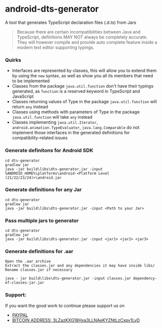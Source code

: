 # android-dts-generator
A tool that generates TypeScript declaration files (.d.ts) from Jars

> Because there are certain incompatibilities between Java and TypeScript, definitions MAY NOT always be completely accurate. They will however compile and provide auto complete feature inside a modern text editor supporting typings.

### Quirks
 - Interfaces are represented by classes, this will allow you to extend them by using the `new` syntax, as well as show you all its members that need to be implemented
 - Classes from the package `java.util.function` don't have their typings generated, as `function` is a reserved keyword in TypeScript and JavaScript
 - Classes returning values of Type in the package `java.util.function` will return `any` instead
 - Classes using methods with parameters of Type in the package `java.util.function` will take `any` instead
 - Classes implementing `java.util.Iterator`, `android.animation.TypeEvaluator`, `java.lang.Comparable` do not implement those interfaces in the generated definitions for compatibility-related issues


### Generate definitons for Android SDK
```shell
cd dts-generator
gradlew jar
java -jar build\libs\dts-generator.jar -input %ANDROID_HOME%\platforms\android-<Platform Level (21/22/23/24)>\android.jar
```

### Generate definitions for any Jar
```shell
cd dts-generator
gradlew jar
java -jar build\libs\dts-generator.jar -input <Path to your Jar>
```

### Pass multiple jars to generator
```shell
cd dts-generator
gradlew jar
java -jar build\libs\dts-generator.jar -input <jar1> <jar2> <jar3>
```

### Generate definitions for .aar
```
Open the .aar archive
Extract the classes.jar and any dependencies it may have inside libs/
Rename classes.jar if necessary
```
```shell
java - jar build\libs\dts-generator.jar -input classes.jar dependency-of-classes-jar.jar
```
### Support:

If you want the good work to continue please support us on

* [PAYPAL](https://www.paypal.me/ishandutta2007)
* [BITCOIN ADDRESS: 3LZazKXG18Hxa3LLNAeKYZNtLzCxpv1LyD](https://www.coinbase.com/join/5a8e4a045b02c403bc3a9c0c)
